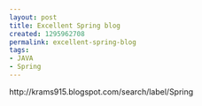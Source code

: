 ```yaml
---
layout: post
title: Excellent Spring blog
created: 1295962708
permalink: excellent-spring-blog
tags:
- JAVA
- Spring
---
```

<p>http://krams915.blogspot.com/search/label/Spring</p>
<p>&nbsp;</p>
<p>&nbsp;</p>
